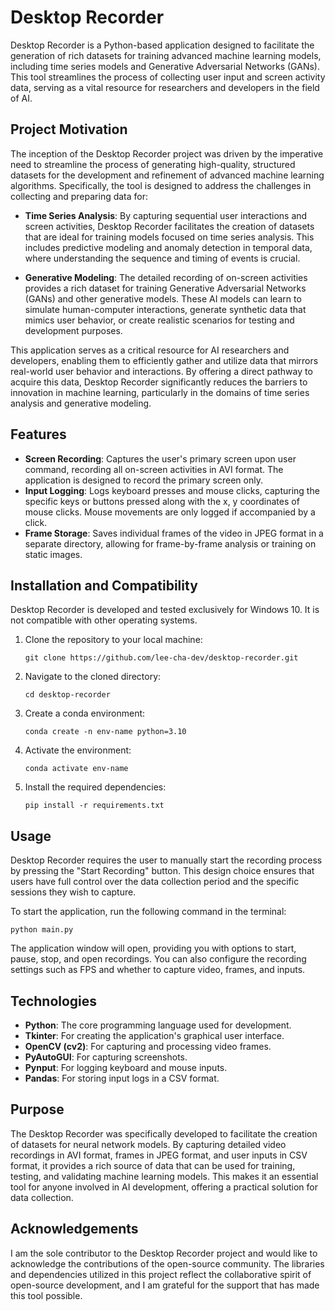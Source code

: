 # Desktop Recorder
Desktop Recorder is a Python-based application designed to facilitate the generation of rich datasets for training advanced machine learning models, including time series models and Generative Adversarial Networks (GANs). This tool streamlines the process of collecting user input and screen activity data, serving as a vital resource for researchers and developers in the field of AI.

## Project Motivation
The inception of the Desktop Recorder project was driven by the imperative need to streamline the process of generating high-quality, structured datasets for the development and refinement of advanced machine learning algorithms. Specifically, the tool is designed to address the challenges in collecting and preparing data for:

- **Time Series Analysis**: By capturing sequential user interactions and screen activities, Desktop Recorder facilitates the creation of datasets that are ideal for training models focused on time series analysis. This includes predictive modeling and anomaly detection in temporal data, where understanding the sequence and timing of events is crucial.

- **Generative Modeling**: The detailed recording of on-screen activities provides a rich dataset for training Generative Adversarial Networks (GANs) and other generative models. These AI models can learn to simulate human-computer interactions, generate synthetic data that mimics user behavior, or create realistic scenarios for testing and development purposes.

This application serves as a critical resource for AI researchers and developers, enabling them to efficiently gather and utilize data that mirrors real-world user behavior and interactions. By offering a direct pathway to acquire this data, Desktop Recorder significantly reduces the barriers to innovation in machine learning, particularly in the domains of time series analysis and generative modeling.

## Features
- **Screen Recording**: Captures the user's primary screen upon user command, recording all on-screen activities in AVI format. The application is designed to record the primary screen only.
- **Input Logging**: Logs keyboard presses and mouse clicks, capturing the specific keys or buttons pressed along with the x, y coordinates of mouse clicks. Mouse movements are only logged if accompanied by a click.
- **Frame Storage**: Saves individual frames of the video in JPEG format in a separate directory, allowing for frame-by-frame analysis or training on static images.

## Installation and Compatibility
Desktop Recorder is developed and tested exclusively for Windows 10. It is not compatible with other operating systems.
1. Clone the repository to your local machine:
   ```
   git clone https://github.com/lee-cha-dev/desktop-recorder.git
   ```
2. Navigate to the cloned directory:
   ```
   cd desktop-recorder
   ```
3. Create a conda environment:
   ```
   conda create -n env-name python=3.10
   ```
4. Activate the environment:
   ```
   conda activate env-name
   ```
5. Install the required dependencies:
   ```
   pip install -r requirements.txt
   ```

## Usage
Desktop Recorder requires the user to manually start the recording process by pressing the "Start Recording" button. This design choice ensures that users have full control over the data collection period and the specific sessions they wish to capture.

To start the application, run the following command in the terminal:

```
python main.py
```

The application window will open, providing you with options to start, pause, stop, and open recordings. You can also configure the recording settings such as FPS and whether to capture video, frames, and inputs.

## Technologies
- **Python**: The core programming language used for development.
- **Tkinter**: For creating the application's graphical user interface.
- **OpenCV (cv2)**: For capturing and processing video frames.
- **PyAutoGUI**: For capturing screenshots.
- **Pynput**: For logging keyboard and mouse inputs.
- **Pandas**: For storing input logs in a CSV format.

## Purpose
The Desktop Recorder was specifically developed to facilitate the creation of datasets for neural network models. By capturing detailed video recordings in AVI format, frames in JPEG format, and user inputs in CSV format, it provides a rich source of data that can be used for training, testing, and validating machine learning models. This makes it an essential tool for anyone involved in AI development, offering a practical solution for data collection.

## Acknowledgements
I am the sole contributor to the Desktop Recorder project and would like to acknowledge the contributions of the open-source community. The libraries and dependencies utilized in this project reflect the collaborative spirit of open-source development, and I am grateful for the support that has made this tool possible.
